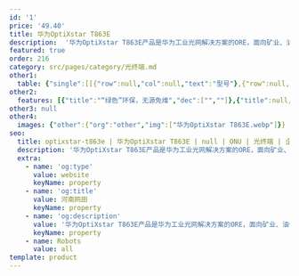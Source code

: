 ```yaml
---
id: '1'
price: '49.40'
title: 华为OptiXstar T863E
description:  '华为OptiXstar T863E产品是华为工业光网解决方案的ORE，面向矿业、油气、电力、交通等工业场景，网络侧提供GPON、XGS-PON双上行接口，用户侧提供8个GE以太网接口。'
featured: true
order: 216
category: src/pages/category/光终端.md
other1: 
  table: {"single":[[{"row":null,"col":null,"text":"型号"},{"row":null,"col":null,"text":"华为OptiXstar T863E"}],[{"row":null,"col":null,"text":"尺寸（高×宽×深）"},{"row":null,"col":null,"text":"150mm x 133mm x 75mm"}],[{"row":null,"col":null,"text":"重量（不包含适配器）"},{"row":null,"col":null,"text":"约2Kg"}],[{"row":null,"col":null,"text":"工作环境温度"},{"row":null,"col":null,"text":"-40°C ~ +70°C"}],[{"row":null,"col":null,"text":"工作环境湿度"},{"row":null,"col":null,"text":"5% RH ～ 95% RH，非凝结"}],[{"row":null,"col":null,"text":"整机供电"},{"row":null,"col":null,"text":"DC 12V~60V，双输入"}],[{"row":null,"col":null,"text":"网络侧接口"},{"row":null,"col":null,"text":"2xGPON/XGS-PON"}],[{"row":null,"col":null,"text":"用户侧接口"},{"row":null,"col":null,"text":"8*GE+2*RS485+2*RS232+2*DI+1*DO+1*USB 2.0"}],[{"row":null,"col":null,"text":"最大功耗"},{"row":null,"col":null,"text":"18W"}],[{"row":null,"col":null,"text":"安装方式"},{"row":null,"col":null,"text":"DIN导轨安装或网络箱中安装"}],[{"row":null,"col":null,"text":"防雷规格"},{"row":null,"col":null,"text":"• 网口：共模6kV，差模1.5kV\n• 直流电源口：共模4kV，差模2kV"}],[{"row":null,"col":null,"text":"PON接口"},{"row":null,"col":null,"text":"• 光模块类型SFP+，接口类型SC/UPC\n• XGS-PON\n− Class N1/N2\n− 传输速率：下行9.953 Gbit/s，上行9.953 Gbit/s\n• GPON\n− 遵循标准ITU-T G.984.2， Class B+\n− 最大传输距离：20km\n− 传输速率：下行速率2.488Gbit/s，上行速率1.244Gbit/s"}],[{"row":null,"col":null,"text":"GE电接口"},{"row":null,"col":null,"text":"• 接口类型RJ-45\n• 遵循 IEEE 802.3a\n• 10/100/1000Mbit/s 自适应"}],[{"row":null,"col":null,"text":"RS485/RS232串口"},{"row":null,"col":null,"text":"• 接口类型RJ-45\n• RS232遵循标准TIA/EIA-232，ITU-T V.24，ITU-T V.28\n• RS485遵循标准TIA/EIA-485，ITU-T V.24，ITU-T V.28"}],[{"row":null,"col":null,"text":"DI/DO接口"},{"row":null,"col":null,"text":"• DI 用于连接门磁、红外感应等装置\n• DO 连接外部告警装置\n• DI 连接器类型：4pin 凤凰端子\n• DO 连接器类型：3pin 凤凰端子"}],[{"row":null,"col":null,"text":"USB 接口"},{"row":null,"col":null,"text":"• USB2.0\n• 连接器类型：TYPE-A\n• 工作模式：Host"}]]}
other2:
  features: [{"title":"“绿色”环保，无源免维","dec":["",""]},{"title":null,"dec":[]},{"title":null,"dec":[]},{"title":null,"dec":[]},{"title":"系统稳固，极致“安全”","dec":["",""]},{"title":null,"dec":[]},{"title":null,"dec":[]},{"title":null,"dec":[]},{"title":"“超宽”双链，极速体验","dec":["",""]},{"title":null,"dec":[]},{"title":null,"dec":[]},{"title":null,"dec":[]},{"title":"边缘“智能” 高效运营","dec":["",""]},{"title":null,"dec":[]}]
other3: null
other4:
  images: {"other":{"org":"other","img":["华为OptiXstar T863E.webp"]}}
seo:
  title: optixstar-t863e | 华为OptiXstar T863E | null | ONU | 光终端 | 企业光网络
  description: '华为OptiXstar T863E产品是华为工业光网解决方案的ORE，面向矿业、油气、电力、交通等工业场景，网络侧提供GPON、XGS-PON双上行接口，用户侧提供8个GE以太网接口。'
  extra:
    - name: 'og:type'
      value: website
      keyName: property
    - name: 'og:title'
      value: 河南网田
      keyName: property
    - name: 'og:description'
      value: '华为OptiXstar T863E产品是华为工业光网解决方案的ORE，面向矿业、油气、电力、交通等工业场景，网络侧提供GPON、XGS-PON双上行接口，用户侧提供8个GE以太网接口。'
      keyName: property
    - name: Robots
      value: all
template: product
---
```

